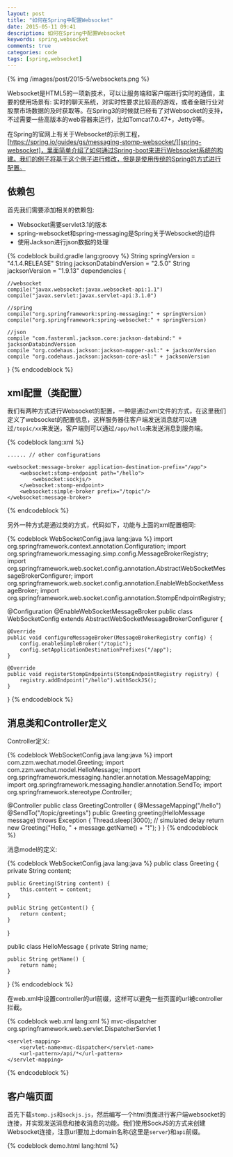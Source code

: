 ```yaml
---
layout: post
title: "如何在Spring中配置Websocket"
date: 2015-05-11 09:41
description: 如何在Spring中配置Websocket
keywords: spring,websocket
comments: true
categories: code
tags: [spring,websocket]
---
```

  
{% img /images/post/2015-5/websockets.png %}  
  
Websocket是HTML5的一项新技术，可以让服务端和客户端进行实时的通信，主要的使用场景有: 实时的聊天系统，对实时性要求比较高的游戏，或者金融行业对股票市场数据的及时获取等。在Spring3的时候就已经有了对Websocket的支持，不过需要一些高版本的web容器来运行，比如Tomcat7.0.47+，Jetty9等。  
  
<!--more-->  
  
在Spring的官网上有关于Websocket的示例工程，[https://spring.io/guides/gs/messaging-stomp-websocket/][spring-websocket]，里面简单介绍了如何通过Spring-boot来进行Websocket系统的构建。我们的例子将基于这个例子进行修改，但是是使用传统的Spring的方式进行配置。  
  
## 依赖包
首先我们需要添加相关的依赖包:   
  
* Websocket需要servlet3.1的版本
* spring-websocket和spring-messaging是Spring关于Websocket的组件
* 使用Jackson进行json数据的处理
  
{% codeblock build.gradle lang:groovy %}
String springVersion = "4.1.4.RELEASE"
String jacksonDatabindVersion = "2.5.0"
String jacksonVersion = "1.9.13"
dependencies {

    //websocket
    compile("javax.websocket:javax.websocket-api:1.1")
    compile("javax.servlet:javax.servlet-api:3.1.0")

	//spring
    compile("org.springframework:spring-messaging:" + springVersion)
    compile("org.springframework:spring-websocket:" + springVersion)

    //json
    compile "com.fasterxml.jackson.core:jackson-databind:" + jacksonDatabindVersion
    compile "org.codehaus.jackson:jackson-mapper-asl:" + jacksonVersion
    compile "org.codehaus.jackson:jackson-core-asl:" + jacksonVersion
}
{% endcodeblock %} 
  
## xml配置（类配置）
我们有两种方式进行Websocket的配置，一种是通过xml文件的方式，在这里我们定义了websocket的配置信息，这样服务器往客户端发送消息就可以通过`/topic/xx`来发送，客户端则可以通过`/app/hello`来发送消息到服务端。  
  
{% codeblock lang:xml %}
<beans xmlns="http://www.springframework.org/schema/beans"
       xmlns:xsi="http://www.w3.org/2001/XMLSchema-instance"
       xmlns:websocket="http://www.springframework.org/schema/websocket"
       xsi:schemaLocation="http://www.springframework.org/schema/beans http://www.springframework.org/schema/beans/spring-beans-4.0.xsd
        http://www.springframework.org/schema/websocket http://www.springframework.org/schema/websocket/spring-websocket.xsd">

    ...... // other configurations

    <websocket:message-broker application-destination-prefix="/app">
        <websocket:stomp-endpoint path="/hello">
            <websocket:sockjs/>
        </websocket:stomp-endpoint>
        <websocket:simple-broker prefix="/topic"/>
    </websocket:message-broker>
</beans>
{% endcodeblock %} 
  
另外一种方式是通过类的方式，代码如下，功能与上面的xml配置相同:  
  
{% codeblock WebSocketConfig.java lang:java %}
import org.springframework.context.annotation.Configuration;
import org.springframework.messaging.simp.config.MessageBrokerRegistry;
import org.springframework.web.socket.config.annotation.AbstractWebSocketMessageBrokerConfigurer;
import org.springframework.web.socket.config.annotation.EnableWebSocketMessageBroker;
import org.springframework.web.socket.config.annotation.StompEndpointRegistry;

@Configuration
@EnableWebSocketMessageBroker
public class WebSocketConfig extends AbstractWebSocketMessageBrokerConfigurer {

	@Override
	public void configureMessageBroker(MessageBrokerRegistry config) {
		config.enableSimpleBroker("/topic");
		config.setApplicationDestinationPrefixes("/app");
	}

	@Override
	public void registerStompEndpoints(StompEndpointRegistry registry) {
		registry.addEndpoint("/hello").withSockJS();
	}
}
{% endcodeblock %} 
  
## 消息类和Controller定义
Controller定义:  
  
{% codeblock WebSocketConfig.java lang:java %}
import com.zzm.wechat.model.Greeting;
import com.zzm.wechat.model.HelloMessage;
import org.springframework.messaging.handler.annotation.MessageMapping;
import org.springframework.messaging.handler.annotation.SendTo;
import org.springframework.stereotype.Controller;

@Controller
public class GreetingController {
    @MessageMapping("/hello")
    @SendTo("/topic/greetings")
    public Greeting greeting(HelloMessage message) throws Exception {
        Thread.sleep(3000); // simulated delay
        return new Greeting("Hello, " + message.getName() + "!");
    }
}
{% endcodeblock %} 
  
消息model的定义:  
  
{% codeblock WebSocketConfig.java lang:java %}
public class Greeting {
    private String content;

    public Greeting(String content) {
        this.content = content;
    }

    public String getContent() {
        return content;
    }
}

public class HelloMessage {
    private String name;
    
    public String getName() {
        return name;
    }
}
{% endcodeblock %} 
  
在web.xml中设置controller的url前缀，这样可以避免一些页面的url被controller拦截。  
  
{% codeblock web.xml lang:xml %}
    <servlet>
		<servlet-name>mvc-dispatcher</servlet-name>
		<servlet-class>org.springframework.web.servlet.DispatcherServlet</servlet-class>
        <load-on-startup>1</load-on-startup>
	</servlet>

	<servlet-mapping>
		<servlet-name>mvc-dispatcher</servlet-name>
		<url-pattern>/api/*</url-pattern>
	</servlet-mapping>
{% endcodeblock %} 
  
## 客户端页面
首先下载`stomp.js`和`sockjs.js`，然后编写一个html页面进行客户端websocket的连接，并实现发送消息和接收消息的功能。我们使用SockJS的方式来创建Websocket连接，注意url要加上domain名称(这里是`server`)和`api`前缀。  
  
{% codeblock demo.html lang:html %}
<!DOCTYPE html>
<html>
<head>
    <title>Hello WebSocket</title>
    <script src="resources/sockjs-0.3.4.js"></script>
    <script src="resources/stomp.js"></script>
    <script type="text/javascript">
        var stompClient = null;

        function setConnected(connected) {
            document.getElementById('connect').disabled = connected;
            document.getElementById('disconnect').disabled = !connected;
            document.getElementById('conversationDiv').style.visibility = connected ? 'visible' : 'hidden';
            document.getElementById('response').innerHTML = '';
        }

        function connect() {
            var socket = new SockJS('/server/api/hello');
            stompClient = Stomp.over(socket);
            stompClient.connect({}, function(frame) {
                setConnected(true);
                console.log('Connected: ' + frame);
                stompClient.subscribe('/topic/greetings', function(greeting){
                    showGreeting(JSON.parse(greeting.body).content);
                });
            });
        }

        function disconnect() {
            if (stompClient != null) {
                stompClient.disconnect();
            }
            setConnected(false);
            console.log("Disconnected");
        }

        function sendName() {
            var name = document.getElementById('name').value;
            stompClient.send("/app/hello", {}, JSON.stringify({ 'name': name }));
        }

        function showGreeting(message) {
            var response = document.getElementById('response');
            var p = document.createElement('p');
            p.style.wordWrap = 'break-word';
            p.appendChild(document.createTextNode(message));
            response.appendChild(p);
        }
    </script>
</head>
<body onload="disconnect()">
<noscript><h2 style="color: #ff0000">Seems your browser doesn't support Javascript! Websocket relies on Javascript being enabled. Please enable
    Javascript and reload this page!</h2></noscript>
<div>
    <div>
        <button id="connect" onclick="connect();">Connect</button>
        <button id="disconnect" disabled="disabled" onclick="disconnect();">Disconnect</button>
    </div>
    <div id="conversationDiv">
        <label>What is your name?</label><input type="text" id="name" />
        <button id="sendName" onclick="sendName();">Send</button>
        <p id="response"></p>
    </div>
</div>
</body>
</html>
{% endcodeblock %} 
  
运行结果：  
  
{% img /images/post/2015-5/websocket-run.png %}  
  
浏览器console信息:   
  
{% codeblock lang:sh %}
Disconnected
chrome-extension://fhhdlnnepfjhlhilgmeepgkhjmhhhjkh/js/detector.js:505 detector
chrome-extension://fhhdlnnepfjhlhilgmeepgkhjmhhhjkh/js/detector.js:506 Object
stomp.js:130 Opening Web Socket...
stomp.js:130 Web Socket Opened...
stomp.js:130 >>> CONNECT
accept-version:1.1,1.0
heart-beat:10000,10000

<<< CONNECTED
version:1.1
heart-beat:0,0

connected to server undefined
demo.html:22 Connected: CONNECTED
heart-beat:0,0
version:1.1

>>> SUBSCRIBE
id:sub-0
destination:/topic/greetings

>>> SEND
destination:/app/hello
content-length:14

{"name":"zzm"}
<<< MESSAGE
destination:/topic/greetings
content-type:application/json;charset=UTF-8
subscription:sub-0
message-id:3657pj5u-0
content-length:25

{"content":"Hello, zzm!"}
{% endcodeblock %} 
  
## gradle运行jetty9
gradle内置的Jetty版本是Jetty6，由于版本较低不支持websocket，所以我们测试的话需要打包并部署到Jetty9或Tomcat7.0.47+上，但我们可以通过其他gradle插件来把我们的本地服务运行到Jetty9上。这里介绍2个插件，[Gretty][gretty]和[Cargo][cargo]。  
  
#### Gretty
在`build.gradle`中添加如下脚本:   
  
{% codeblock build.gradle lang:groovy %}
buildscript {
    repositories {
        maven {
            url "http://maven.oschina.net/content/groups/public/"
        }
    }

    dependencies {
        classpath 'org.akhikhl.gretty:gretty:+'
    }
}

apply plugin: 'org.akhikhl.gretty'
// apply plugin: 'jetty' 注意要注释掉原来的jetty插件

gretty {
    httpPort = 9898 // 指定web服务的http端口
    servletContainer = 'jetty9' // 这里可以指定tomcat,jetty的几个版本
}
{% endcodeblock %} 
  
然后运行`gradle appRun`即可。  
  
#### Cargo
在`build.gradle`中添加如下脚本，注意要先下载jetty9的安装包并解压:   
  
{% codeblock build.gradle lang:groovy %}
buildscript {
    repositories {
        maven {
            url "http://maven.oschina.net/content/groups/public/"
        }
    }

    dependencies {
        classpath 'com.bmuschko:gradle-cargo-plugin:2.1'
    }
}

apply plugin: 'com.bmuschko.cargo'
cargo {
    containerId = 'jetty9x'
    port = 9898
    local {
        homeDir = file('/Users/zhaozhiming/tools/jetty-distribution-9.2.10.v20150310')
    }
}
{% endcodeblock %} 
  
然后运行`gradle war CargoRunLocal`，注意首先要打出war包，然后插件会自动部署war包到Jetty9的安装目录下，这种方式不大灵活，比如一些页面的修改都需要重新部署才能进行测试。  
  

[spring-websocket]: https://spring.io/guides/gs/messaging-stomp-websocket/
[gretty]: https://github.com/akhikhl/gretty
[cargo]: https://github.com/bmuschko/gradle-cargo-plugin
